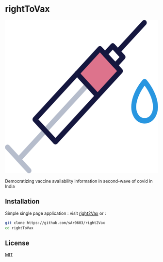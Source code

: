 # rightToVax

![alt text](./favicon.png)

Democratizing vaccine availability information in second-wave of covid in India

## Installation

Simple single page application : visit [right2Vax](https://sar0603.github.io/right2Vax) or :

```bash
git clone https://github.com/sAr0603/right2Vax
cd rightToVax
```


## License
[MIT](https://choosealicense.com/licenses/mit/)
